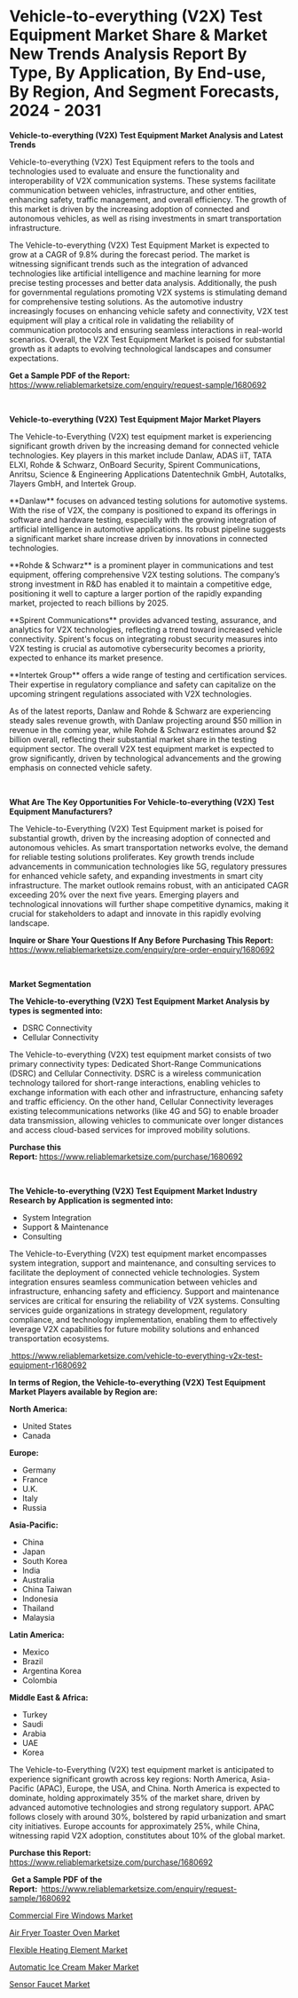 <p><h1>Vehicle-to-everything (V2X) Test Equipment Market Share & Market New Trends Analysis Report By Type, By Application, By End-use, By Region, And Segment Forecasts, 2024 - 2031</h1></p><p><strong>Vehicle-to-everything (V2X) Test Equipment Market Analysis and Latest Trends</strong></p>
<p><p>Vehicle-to-everything (V2X) Test Equipment refers to the tools and technologies used to evaluate and ensure the functionality and interoperability of V2X communication systems. These systems facilitate communication between vehicles, infrastructure, and other entities, enhancing safety, traffic management, and overall efficiency. The growth of this market is driven by the increasing adoption of connected and autonomous vehicles, as well as rising investments in smart transportation infrastructure.</p><p>The Vehicle-to-everything (V2X) Test Equipment Market is expected to grow at a CAGR of 9.8% during the forecast period. The market is witnessing significant trends such as the integration of advanced technologies like artificial intelligence and machine learning for more precise testing processes and better data analysis. Additionally, the push for governmental regulations promoting V2X systems is stimulating demand for comprehensive testing solutions. As the automotive industry increasingly focuses on enhancing vehicle safety and connectivity, V2X test equipment will play a critical role in validating the reliability of communication protocols and ensuring seamless interactions in real-world scenarios. Overall, the V2X Test Equipment Market is poised for substantial growth as it adapts to evolving technological landscapes and consumer expectations.</p></p>
<p><strong>Get a Sample PDF of the Report:&nbsp;</strong> <a href="https://www.reliablemarketsize.com/enquiry/request-sample/1680692?utm_campaign=973&utm_medium=2&utm_source=Github&utm_content=ia&utm_term=16122024&utm_id=vehicle-to-everything-v2x-test-equipment">https://www.reliablemarketsize.com/enquiry/request-sample/1680692</a></p>
<p>&nbsp;</p>
<p><strong>Vehicle-to-everything (V2X) Test Equipment Major Market Players</strong></p>
<p><p>The Vehicle-to-Everything (V2X) test equipment market is experiencing significant growth driven by the increasing demand for connected vehicle technologies. Key players in this market include Danlaw, ADAS iiT, TATA ELXI, Rohde & Schwarz, OnBoard Security, Spirent Communications, Anritsu, Science & Engineering Applications Datentechnik GmbH, Autotalks, 7layers GmbH, and Intertek Group.</p><p>**Danlaw** focuses on advanced testing solutions for automotive systems. With the rise of V2X, the company is positioned to expand its offerings in software and hardware testing, especially with the growing integration of artificial intelligence in automotive applications. Its robust pipeline suggests a significant market share increase driven by innovations in connected technologies.</p><p>**Rohde & Schwarz** is a prominent player in communications and test equipment, offering comprehensive V2X testing solutions. The company’s strong investment in R&D has enabled it to maintain a competitive edge, positioning it well to capture a larger portion of the rapidly expanding market, projected to reach billions by 2025.</p><p>**Spirent Communications** provides advanced testing, assurance, and analytics for V2X technologies, reflecting a trend toward increased vehicle connectivity. Spirent's focus on integrating robust security measures into V2X testing is crucial as automotive cybersecurity becomes a priority, expected to enhance its market presence.</p><p>**Intertek Group** offers a wide range of testing and certification services. Their expertise in regulatory compliance and safety can capitalize on the upcoming stringent regulations associated with V2X technologies.</p><p>As of the latest reports, Danlaw and Rohde & Schwarz are experiencing steady sales revenue growth, with Danlaw projecting around $50 million in revenue in the coming year, while Rohde & Schwarz estimates around $2 billion overall, reflecting their substantial market share in the testing equipment sector. The overall V2X test equipment market is expected to grow significantly, driven by technological advancements and the growing emphasis on connected vehicle safety.</p></p>
<p>&nbsp;</p>
<p><strong>What Are The Key Opportunities For Vehicle-to-everything (V2X) Test Equipment Manufacturers?</strong></p>
<p><p>The Vehicle-to-Everything (V2X) Test Equipment market is poised for substantial growth, driven by the increasing adoption of connected and autonomous vehicles. As smart transportation networks evolve, the demand for reliable testing solutions proliferates. Key growth trends include advancements in communication technologies like 5G, regulatory pressures for enhanced vehicle safety, and expanding investments in smart city infrastructure. The market outlook remains robust, with an anticipated CAGR exceeding 20% over the next five years. Emerging players and technological innovations will further shape competitive dynamics, making it crucial for stakeholders to adapt and innovate in this rapidly evolving landscape.</p></p>
<p><strong>Inquire or Share Your Questions If Any Before Purchasing This Report:</strong> <a href="https://www.reliablemarketsize.com/enquiry/pre-order-enquiry/1680692?utm_campaign=973&utm_medium=2&utm_source=Github&utm_content=ia&utm_term=16122024&utm_id=vehicle-to-everything-v2x-test-equipment">https://www.reliablemarketsize.com/enquiry/pre-order-enquiry/1680692</a></p>
<p>&nbsp;</p>
<p><strong>Market Segmentation</strong></p>
<p><strong>The Vehicle-to-everything (V2X) Test Equipment Market Analysis by types is segmented into:</strong></p>
<p><ul><li>DSRC Connectivity</li><li>Cellular Connectivity</li></ul></p>
<p><p>The Vehicle-to-everything (V2X) test equipment market consists of two primary connectivity types: Dedicated Short-Range Communications (DSRC) and Cellular Connectivity. DSRC is a wireless communication technology tailored for short-range interactions, enabling vehicles to exchange information with each other and infrastructure, enhancing safety and traffic efficiency. On the other hand, Cellular Connectivity leverages existing telecommunications networks (like 4G and 5G) to enable broader data transmission, allowing vehicles to communicate over longer distances and access cloud-based services for improved mobility solutions.</p></p>
<p><strong>Purchase this Report:&nbsp;</strong><a href="https://www.reliablemarketsize.com/purchase/1680692?utm_campaign=973&utm_medium=2&utm_source=Github&utm_content=ia&utm_term=16122024&utm_id=vehicle-to-everything-v2x-test-equipment">https://www.reliablemarketsize.com/purchase/1680692</a></p>
<p>&nbsp;</p>
<p><strong>The Vehicle-to-everything (V2X) Test Equipment Market Industry Research by Application is segmented into:</strong></p>
<p><ul><li>System Integration</li><li>Support & Maintenance</li><li>Consulting</li></ul></p>
<p><p>The Vehicle-to-Everything (V2X) test equipment market encompasses system integration, support and maintenance, and consulting services to facilitate the deployment of connected vehicle technologies. System integration ensures seamless communication between vehicles and infrastructure, enhancing safety and efficiency. Support and maintenance services are critical for ensuring the reliability of V2X systems. Consulting services guide organizations in strategy development, regulatory compliance, and technology implementation, enabling them to effectively leverage V2X capabilities for future mobility solutions and enhanced transportation ecosystems.</p></p>
<p><a href="https://www.reliablemarketsize.com/vehicle-to-everything-v2x-test-equipment-r1680692?utm_campaign=973&utm_medium=2&utm_source=Github&utm_content=ia&utm_term=16122024&utm_id=vehicle-to-everything-v2x-test-equipment">&nbsp;https://www.reliablemarketsize.com/vehicle-to-everything-v2x-test-equipment-r1680692</a></p>
<p><strong>In terms of Region, the Vehicle-to-everything (V2X) Test Equipment Market Players available by Region are:</strong></p>
<p>
    <p> <strong> North America: </strong>
        <ul>
            <li>United States</li>
            <li>Canada</li>
        </ul>
        </p> 
    <p> <strong> Europe: </strong>
        <ul>
            <li>Germany</li>
            <li>France</li>
            <li>U.K.</li>
            <li>Italy</li>
            <li>Russia</li>
        </ul>
        </p> 
    <p> <strong> Asia-Pacific: </strong>
        <ul>
            <li>China</li>
            <li>Japan</li>
            <li>South Korea</li>
            <li>India</li>
            <li>Australia</li>
            <li>China Taiwan</li>
            <li>Indonesia</li>
            <li>Thailand</li>
            <li>Malaysia</li>
        </ul>
        </p> 
    <p> <strong> Latin America: </strong>
        <ul>
            <li>Mexico</li>
            <li>Brazil</li>
            <li>Argentina Korea</li>
            <li>Colombia</li>
        </ul>
        </p> 
    <p> <strong> Middle East & Africa: </strong>
        <ul>
            <li>Turkey</li>
            <li>Saudi</li>
            <li>Arabia</li>
            <li>UAE</li>
            <li>Korea</li>
        </ul>
    </p>
    </p>
<p><p>The Vehicle-to-Everything (V2X) test equipment market is anticipated to experience significant growth across key regions: North America, Asia-Pacific (APAC), Europe, the USA, and China. North America is expected to dominate, holding approximately 35% of the market share, driven by advanced automotive technologies and strong regulatory support. APAC follows closely with around 30%, bolstered by rapid urbanization and smart city initiatives. Europe accounts for approximately 25%, while China, witnessing rapid V2X adoption, constitutes about 10% of the global market.</p></p>
<p><strong>Purchase this Report: </strong><a href="https://www.reliablemarketsize.com/purchase/1680692?utm_campaign=973&utm_medium=2&utm_source=Github&utm_content=ia&utm_term=16122024&utm_id=vehicle-to-everything-v2x-test-equipment">https://www.reliablemarketsize.com/purchase/1680692</a></p>
<p>&nbsp;<strong>Get a Sample PDF of the Report:&nbsp;&nbsp;</strong><a href="https://www.reliablemarketsize.com/enquiry/request-sample/1680692?utm_campaign=973&utm_medium=2&utm_source=Github&utm_content=ia&utm_term=16122024&utm_id=vehicle-to-everything-v2x-test-equipment">https://www.reliablemarketsize.com/enquiry/request-sample/1680692</a></p>
<p><strong></strong></p>
<p><p><a href="https://github.com/castoriffic/Market-Research-Report-List-5/blob/main/commercial-fire-windows-market.md?utm_campaign=973&utm_medium=2&utm_source=Github&utm_content=ia&utm_term=16122024&utm_id=vehicle-to-everything-v2x-test-equipment">Commercial Fire Windows Market</a></p><p><a href="https://www.linkedin.com/pulse/air-fryer-toaster-oven-market-size-set-grow-rapidly-over-forecast-fxmgf?utm_campaign=973&utm_medium=2&utm_source=Github&utm_content=ia&utm_term=16122024&utm_id=vehicle-to-everything-v2x-test-equipment">Air Fryer Toaster Oven Market</a></p><p><a href="https://www.linkedin.com/pulse/flexible-heating-element-market-emerging-trends-future-prospects-kse1e?utm_campaign=973&utm_medium=2&utm_source=Github&utm_content=ia&utm_term=16122024&utm_id=vehicle-to-everything-v2x-test-equipment">Flexible Heating Element Market</a></p><p><a href="https://www.linkedin.com/pulse/projecting-automatic-ice-cream-maker-markets-future-thorough-svtaf?utm_campaign=973&utm_medium=2&utm_source=Github&utm_content=ia&utm_term=16122024&utm_id=vehicle-to-everything-v2x-test-equipment">Automatic Ice Cream Maker Market</a></p><p><a href="https://www.linkedin.com/pulse/sensor-faucet-market-forecast-2024-2031-trends-insights-8zcje?utm_campaign=973&utm_medium=2&utm_source=Github&utm_content=ia&utm_term=16122024&utm_id=vehicle-to-everything-v2x-test-equipment">Sensor Faucet Market</a></p></p>